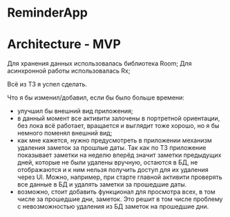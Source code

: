 ReminderApp
========================================================================================================================
Architecture - MVP
========================================================================================================================
Для хранения данных использовалась библиотека Room;
Для асинхронной работы использовалась Rx;

Всё из ТЗ я успел сделать.

Что я бы изменил/добавил, если бы было больше времени:
- улучшил бы внешний вид приложения;
- в данный момент все активити залочены в портретной ориентации, без лока всё работает, вращается и выглядит тоже хорошо, но я бы немного поменял внешний вид;
- как мне кажется, нужно предусмотреть в приложении механизм удаления заметок за прошлые даты. Так как по ТЗ приложение показывает заметки на неделю вперёд значит заметки предыдущих дней, которые не были удалены вручную, остаются в БД, не отображаются и к ним нельзя получить доступ для их удаления через UI. Можно, например, при старте главной активити проверять все данные в БД и удалять заметки за прошедшие даты. 
- возможно, стоит добавить функционал для просмотра всех, в том числе за прошедшие дни, заметок. Это решит в том числе проблему с невозможностью удаления из БД заметок на прошедшие дни.
